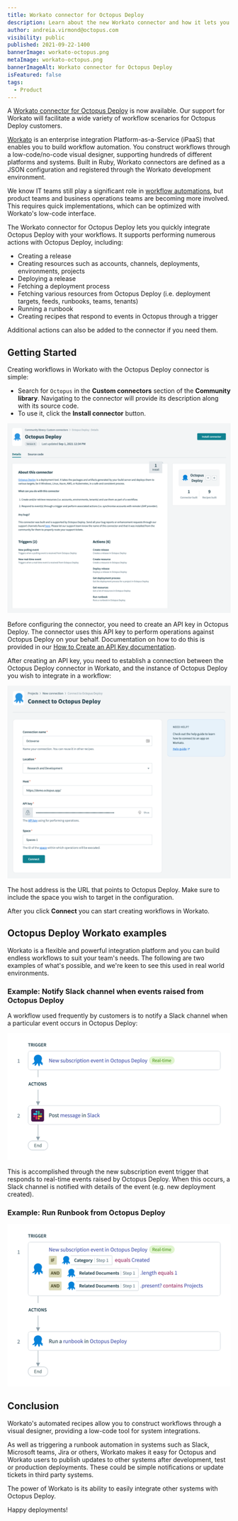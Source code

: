 ```yaml
---
title: Workato connector for Octopus Deploy
description: Learn about the new Workato connector and how it lets you easily integrate other systems with Octopus Deploy.
author: andreia.virmond@octopus.com
visibility: public
published: 2021-09-22-1400
bannerImage: workato-octopus.png
metaImage: workato-octopus.png
bannerImageAlt: Workato connector for Octopus Deploy
isFeatured: false
tags:
  - Product
---
```


A [Workato connector for Octopus Deploy](https://www.workato.com/integrations/community/octopus-deploy) is now available. Our support for Workato will facilitate a wide variety of workflow scenarios for Octopus Deploy customers.

[Workato](https://www.workato.com/) is an enterprise integration Platform-as-a-Service (iPaaS) that enables you to build workflow automation. You construct workflows through a low-code/no-code visual designer, supporting hundreds of different platforms and systems. Built in Ruby, Workato connectors are defined as a JSON configuration and registered through the Workato development environment. 

We know IT teams still play a significant role in [workflow automations](https://www.workato.com/the-connector/work-automation-index/), but product teams and business operations teams are becoming more involved. This requires quick implementations, which can be optimized with Workato's low-code interface. 

The Workato connector for Octopus Deploy lets you quickly integrate Octopus Deploy with your workflows. It supports performing numerous actions with Octopus Deploy, including:

- Creating a release
- Creating resources such as accounts, channels, deployments, environments, projects
- Deploying a release
- Fetching a deployment process
- Fetching various resources from Octopus Deploy (i.e. deployment targets, feeds, runbooks, teams, tenants)
- Running a runbook
- Creating recipes that respond to events in Octopus through a trigger

Additional actions can also be added to the connector if you need them.

## Getting Started

Creating workflows in Workato with the Octopus Deploy connector is simple:
 
- Search for `Octopus` in the **Custom connectors** section of the **Community library**. Navigating to the connector will provide its description along with its source code. 
- To use it, click the **Install connector** button.

![](octopus-deploy-in-community-library.png)

Before configuring the connector, you need to create an API key in Octopus Deploy. The connector uses this API key to perform operations against Octopus Deploy on your behalf. Documentation on how to do this is provided in our [How to Create an API Key documentation](https://octopus.com/docs/octopus-rest-api/how-to-create-an-api-key).

After creating an API key, you need to establish a connection between the Octopus Deploy connector in Workato, and the instance of Octopus Deploy you wish to integrate in a workflow:

![](octopus-deploy-connection.png)

The host address is the URL that points to Octopus Deploy. Make sure to include the space you wish to target in the configuration. 

After you click **Connect** you can start creating workflows in Workato.

## Octopus Deploy Workato examples

Workato is a flexible and powerful integration platform and you can build endless workflows to suit your team's needs. The following are two examples of what's possible, and we're keen to see this used in real world environments.

### Example: Notify Slack channel when events raised from Octopus Deploy

A workflow used frequently by customers is to notify a Slack channel when a particular event occurs in Octopus Deploy:

![](octopus-deploy-and-slack.png)

This is accomplished through the new subscription event trigger that responds to real-time events raised by Octopus Deploy. When this occurs, a Slack channel is notified with details of the event (e.g. new deployment created).

### Example: Run Runbook from Octopus Deploy

![](new-project-trigger.png)

## Conclusion

Workato's automated recipes allow you to construct workflows through a visual designer, providing a low-code tool for system integrations.

As well as triggering a runbook automation in systems such as Slack, Microsoft teams, Jira or others, Workato makes it easy for Octopus and Workato users to publish updates to other systems after development, test or production deployments. These could be simple notifications or update tickets in third party systems.

The power of Workato is its ability to easily integrate other systems with Octopus Deploy.

Happy deployments!